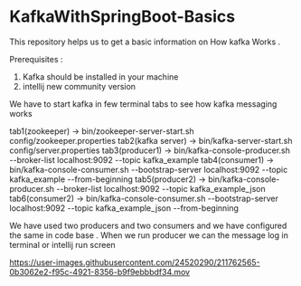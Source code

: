 # KafkaWithSpringBoot-Basics

This repository helps us to get a basic information on How kafka Works . 

Prerequisites : 

1. Kafka should be installed in your machine 
2. intellij new community version 

We have to start kafka in few terminal tabs to see how kafka messaging works 

tab1(zookeeper) -> bin/zookeeper-server-start.sh config/zookeeper.properties
tab2(kafka server) -> bin/kafka-server-start.sh config/server.properties
tab3(producer1) -> bin/kafka-console-producer.sh --broker-list localhost:9092 --topic kafka_example
tab4(consumer1) -> bin/kafka-console-consumer.sh --bootstrap-server localhost:9092 --topic kafka_example --from-beginning
tab5(producer2) -> bin/kafka-console-producer.sh --broker-list localhost:9092 --topic kafka_example_json
tab6(consumer2) -> bin/kafka-console-consumer.sh --bootstrap-server localhost:9092 --topic kafka_example_json --from-beginning

We have used two producers and two consumers and we have configured the same in code base . When we run producer we can the message log in terminal or 
intellij run screen 



https://user-images.githubusercontent.com/24520290/211762565-0b3062e2-f95c-4921-8356-b9f9ebbbdf34.mov

